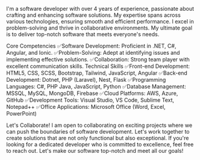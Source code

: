 I'm a software developer with over 4 years of experience, passionate about crafting and enhancing software solutions. My expertise spans across various technologies, ensuring smooth and efficient performance. I excel in problem-solving and thrive in collaborative environments. My ultimate goal is to deliver top-notch software that meets everyone's needs.

Core Competencies
✅Software Development: Proficient in .NET, C#, Angular, and Ionic.
✅Problem-Solving: Adept at identifying issues and implementing effective solutions.
✅Collaboration: Strong team player with excellent communication skills.
Technical Skills
✅Front-end Development: HTML5, CSS, SCSS, Bootstrap, Tailwind, JavaScript, Angular
✅Back-end Development: Dotnet, PHP (Laravel), Nest, Flask
✅Programming Languages: C#, PHP Java, JavaScript, Python
✅Database Management: MSSQL, MySQL, MongoDB, Firebase
✅Cloud Platforms: AWS, Azure, GitHub
✅Development Tools: Visual Studio, VS Code, Sublime Text, Notepad++
✅Office Applications: Microsoft Office (Word, Excel, PowerPoint)

Let's Collaborate!
I am open to collaborating on exciting projects where we can push the boundaries of software development. Let's work together to create solutions that are not only functional but also exceptional. If you're looking for a dedicated developer who is committed to excellence, feel free to reach out. Let's make our software top-notch and meet all our goals!
